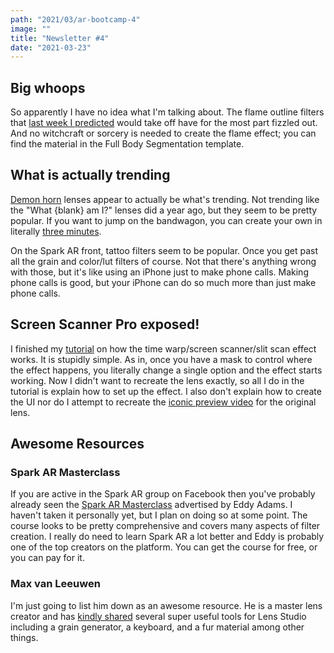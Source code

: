 ```yaml
---
path: "2021/03/ar-bootcamp-4"
image: ""
title: "Newsletter #4"
date: "2021-03-23"
---
```


## Big whoops

So apparently I have no idea what I'm talking about. The flame outline filters that [last week I predicted](https://arbootcamp.com/newsletter/2021/03/ar-bootcamp-3) would take off have for the most part fizzled out. And no witchcraft or sorcery is needed to create the flame effect; you can find the material in the Full Body Segmentation template.

## What is actually trending

[Demon horn](https://arbootcamp.com/lens-studio/demon-horns) lenses appear to actually be what's trending. Not trending like the "What {blank} am I?" lenses did a year ago, but they seem to be pretty popular. If you want to jump on the bandwagon, you can create your own in literally [three minutes](https://www.youtube.com/watch?v=I1ITMAwRWIs).

On the Spark AR front, tattoo filters seem to be popular. Once you get past all the grain and color/lut filters of course. Not that there's anything wrong with those, but it's like using an iPhone just to make phone calls. Making phone calls is good, but your iPhone can do so much more than just make phone calls.

## Screen Scanner Pro exposed!

I finished my [tutorial](https://arbootcamp.com/snapchat-intermediate/time-warp) on how the time warp/screen scanner/slit scan effect works. It is stupidly simple. As in, once you have a mask to control where the effect happens, you literally change a single option and the effect starts working. Now I didn't want to recreate the lens exactly, so all I do in the tutorial is explain how to set up the effect. I also don't explain how to create the UI nor do I attempt to recreate the [iconic preview video](https://lensstudio.snapchat.com/creator/XyfVlq_sJVuzkJc4cFzikg) for the original lens.

## Awesome Resources

### Spark AR Masterclass

If you are active in the Spark AR group on Facebook then you've probably already seen the [Spark AR Masterclass](https://www.sparkarmasterclass.com/) advertised by Eddy Adams. I haven't taken it personally yet, but I plan on doing so at some point. The course looks to be pretty comprehensive and covers many aspects of filter creation. I really do need to learn Spark AR a lot better and Eddy is probably one of the top creators on the platform. You can get the course for free, or you can pay for it.

### Max van Leeuwen

I'm just going to list him down as an awesome resource. He is a master lens creator and has [kindly shared](https://maxvanleeuwen.com/downloads/#j_lensstudio) several super useful tools for Lens Studio including a grain generator, a keyboard, and a fur material among other things.
